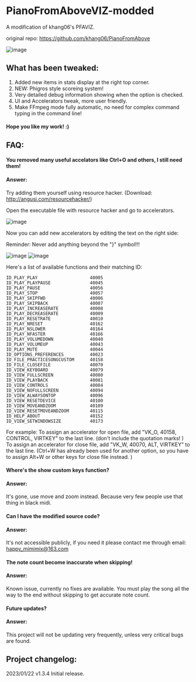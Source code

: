# PianoFromAboveVIZ-modded
A modification of khang06's PFAVIZ. 

original repo: https://github.com/khang06/PianoFromAbove

![image](https://user-images.githubusercontent.com/107282563/213914541-30ec9f4c-08b9-41a8-811d-0616b43f2870.png)

## What has been tweaked: 
1. Added new items in stats display at the right top corner. 
2. NEW: Phigros style scoreing system! 
3. Very detailed debug information showing when the option is checked. 
4. UI and Accelerators tweak, more user friendly. 
5. Make FFmpeg mode fully automatic, no need for complex command typing in the command line! 

#### Hope you like my work! :)

## FAQ:
#### You removed many useful accelators like Ctrl+O and others, I still need them! 

#### Answer: 
Try adding them yourself using resource hacker. (Download: http://angusj.com/resourcehacker/)

Open the executable file with resource hacker and go to accelerators.

![image](https://user-images.githubusercontent.com/107282563/213915043-c289d4a2-915b-4363-8f8c-0a195f529678.png)

Now you can add new accelerators by editing the text on the right side: 


Reminder: Never add anything beyond the "}" symbol!!! 

![image](https://user-images.githubusercontent.com/107282563/213915285-dbd26295-cd8f-47c1-aa3e-5c19e6694a6e.png)
![image](https://user-images.githubusercontent.com/107282563/213915363-5758d22f-6038-4bb9-98b7-98b6ac0823cb.png)


Here's a list of available functions and their matching ID: 
```
ID_PLAY_PLAY                    40005
ID_PLAY_PLAYPAUSE               40045
ID_PLAY_PAUSE                   40056
ID_PLAY_STOP                    40057
ID_PLAY_SKIPFWD                 40006
ID_PLAY_SKIPBACK                40007
ID_PLAY_INCREASERATE            40008
ID_PLAY_DECREASERATE            40009
ID_PLAY_RESETRATE               40010
ID_PLAY_NRESET                  40162
ID_PLAY_NSLOWER                 40164
ID_PLAY_NFASTER                 40166
ID_PLAY_VOLUMEDOWN              40040
ID_PLAY_VOLUMEUP                40043
ID_PLAY_MUTE                    40044
ID_OPTIONS_PREFERENCES          40023
ID_FILE_PRACTICESONGCUSTOM      40158
ID_FILE_CLOSEFILE               40070
ID_VIEW_KEYBOARD                40079
ID_VIEW_FULLSCREEN              40080
ID_VIEW_PLAYBACK                40081
ID_VIEW_CONTROLS                40084
ID_VIEW_NOFULLSCREEN            40094
ID_VIEW_ALWAYSONTOP             40096
ID_VIEW_RESETDEVICE             40100
ID_VIEW_MOVEANDZOOM             40109
ID_VIEW_RESETMOVEANDZOOM        40115
ID_HELP_ABOUT                   40152
ID_VIEW_SETWINDOWSIZE           40173
```

For example: 
To assign an accelerator for open file, add "VK_O, 40158, CONTROL, VIRTKEY" to the last line. (don't include the quotation marks! )
To assign an accelerator for close file, add "VK_W, 40070, ALT, VIRTKEY" to the last line. 
(Ctrl+W has already been used for another option, so you have to assign Alt+W or other keys for close file instead. )

#### Where's the show custom keys function? 
#### Answer: 
It's gone, use move and zoom instead. 
Because very few people use that thing in black midi. 

#### Can I have the modified source code? 
#### Answer: 
It's not accessible publicly, if you need it please contact me through email: happy_mimimix@163.com

#### The note count become inaccurate when skipping! 
#### Answer: 
Known issue, currently no fixes are available. 
You must play the song all the way to the end without skipping to get accurate note count. 

#### Future updates? 
#### Answer:
This project will not be updating very frequently, unless very critical bugs are found. 


## Project changelog: 
2023/01/22 v1.3.4 Initial release. 

